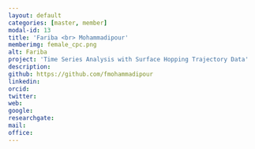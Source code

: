 ```yaml
---
layout: default
categories: [master, member]
modal-id: 13
title: 'Fariba <br> Mohammadipour'
memberimg: female_cpc.png
alt: Fariba
project: 'Time Series Analysis with Surface Hopping Trajectory Data'
description: 
github: https://github.com/fmohammadipour
linkedin:
orcid: 
twitter: 
web:
google: 
researchgate: 
mail:
office:
---
```

